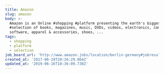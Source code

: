 ```yaml
---
title: Amazon
slug: amazon
body: >-
  Amazon is an Online #shopping #platform presenting the earth's biggest
  #selection of books, magazines, music, DVDs, videos, electronics, computers,
  software, apparel & accessories, shoes, ...
tags:
  - shopping
  - platform
  - selection
job_board_url: 'http://www.amazon.jobs/location/berlin-germany#jobresults'
created_at: '2017-06-28T20:26:29.064Z'
updated_at: '2019-06-16T10:36:09.730Z'
---
```


